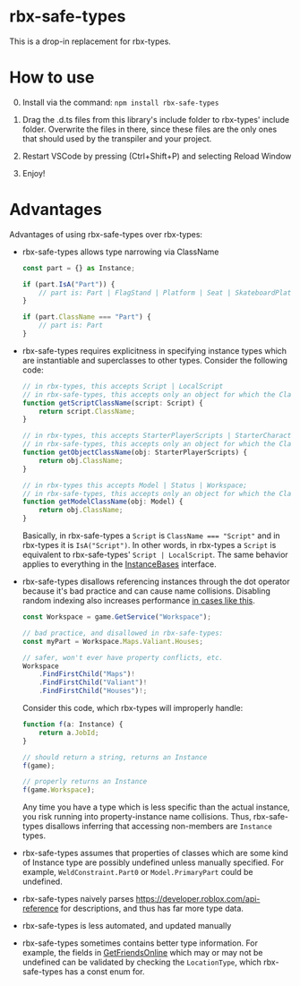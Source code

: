 # rbx-safe-types
This is a drop-in replacement for rbx-types.

# How to use
0) Install via the command: `npm install rbx-safe-types`

1) Drag the .d.ts files from this library's include folder to rbx-types' include folder. Overwrite the files in there, since these files are the only ones that should used by the transpiler and your project.

2) Restart VSCode by pressing (Ctrl+Shift+P) and selecting Reload Window

3) Enjoy!

# Advantages
Advantages of using rbx-safe-types over rbx-types:

- rbx-safe-types allows type narrowing via ClassName
	```ts
	const part = {} as Instance;

	if (part.IsA("Part")) {
		// part is: Part | FlagStand | Platform | Seat | SkateboardPlatform | SpawnLocation
	}

	if (part.ClassName === "Part") {
		// part is: Part
	}
	```
- rbx-safe-types requires explicitness in specifying instance types which are instantiable and superclasses to other types. Consider the following code:

	```ts
	// in rbx-types, this accepts Script | LocalScript
	// in rbx-safe-types, this accepts only an object for which the ClassName is Script
	function getScriptClassName(script: Script) {
		return script.ClassName;
	}

	// in rbx-types, this accepts StarterPlayerScripts | StarterCharacterScripts
	// in rbx-safe-types, this accepts only an object for which the ClassName is StarterPlayerScripts
	function getObjectClassName(obj: StarterPlayerScripts) {
		return obj.ClassName;
	}

	// in rbx-types this accepts Model | Status | Workspace;
	// in rbx-safe-types, this accepts only an object for which the ClassName is Model
	function getModelClassName(obj: Model) {
		return obj.ClassName;
	}
	```
	Basically, in rbx-safe-types a `Script` is `ClassName === "Script"` and in rbx-types it is `IsA("Script")`. In other words, in rbx-types a `Script` is equivalent to rbx-safe-types' `Script | LocalScript`. The same behavior applies to everything in the [InstanceBases](https://github.com/Validark/rbx-types/blob/master/include/generated_classes.d.ts#L407) interface.

- rbx-safe-types disallows referencing instances through the dot operator because it's bad practice and can cause name collisions. Disabling random indexing also increases performance [in cases like this](https://github.com/roblox-ts/roblox-ts/issues/281).
	```ts
	const Workspace = game.GetService("Workspace");

	// bad practice, and disallowed in rbx-safe-types:
	const myPart = Workspace.Maps.Valiant.Houses;

	// safer, won't ever have property conflicts, etc.
	Workspace
		.FindFirstChild("Maps")!
		.FindFirstChild("Valiant")!
		.FindFirstChild("Houses")!;
	```
	Consider this code, which rbx-types will improperly handle:
	```ts
	function f(a: Instance) {
		return a.JobId;
	}

	// should return a string, returns an Instance
	f(game);

	// properly returns an Instance
	f(game.Workspace);
	```
	Any time you have a type which is less specific than the actual instance, you risk running into property-instance name collisions. Thus, rbx-safe-types disallows inferring that accessing non-members are `Instance` types.
- rbx-safe-types assumes that properties of classes which are some kind of Instance type are possibly undefined unless manually specified. For example, `WeldConstraint.Part0` or `Model.PrimaryPart` could be undefined.

- rbx-safe-types naively parses https://developer.roblox.com/api-reference for descriptions, and thus has far more type data.
- rbx-safe-types is less automated, and updated manually
- rbx-safe-types sometimes contains better type information. For example, the fields in [GetFriendsOnline](https://developer.roblox.com/api-reference/function/Player/GetFriendsOnline) which may or may not be undefined can be validated by checking the `LocationType`, which rbx-safe-types has a const enum for.
